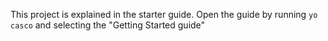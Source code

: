 This project is explained in the starter guide.
Open the guide by running `yo casco` and selecting the "Getting Started guide"
